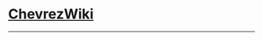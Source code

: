 <!DOCTYPE html>
<html lang="en">
<head>
  <meta charset="UTF-8">
  <meta name="viewport" content="width=device-width, initial-scale=1.0">
  <title>Document</title>
  <link rel="stylesheet" href="style.css">
</head>
<body>
<div class="title">
  <h1><a href="../index.html">ChevrezWiki</a></h1>
  <hr/>
</div>
<div class="box">
<article>

<!-- Titulo -->
<h1></h1>






<!-- Puedes usar el div class parr, para poder poner un parrafo y a lado una imagejjjkkjk -->
<!-- <div class="parr"></div> -->

</article>

</div>

<script src="../client/app.js"></script>
</body>
</html>